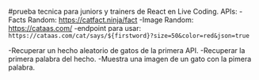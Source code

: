 #prueba tecnica para juniors y trainers de React en Live Coding.
APIs:
-Facts Random: https://catfact.ninja/fact
-Image Random: https://cataas.com/
    -endpoint para usar: `https://cataas.com/cat/says/${firstword}?size=50&color=red&json=true`

-Recuperar un hecho aleatorio de gatos de la primera API.
-Recuperar la primera palabra del hecho.
-Muestra una imagen de un gato con la pimera palabra.
